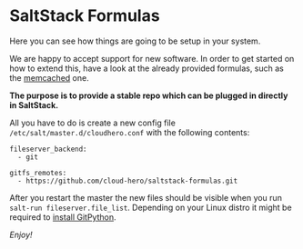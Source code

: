 SaltStack Formulas
==================

Here you can see how things are going to be setup in your system.

We are happy to accept support for new software. In order to get started on how to extend this, have a look at the already provided formulas, such as the [memcached](https://github.com/cloud-hero/saltstack-formulas/tree/master/memcached) one.

**The purpose is to provide a stable repo which can be plugged in directly in SaltStack.**

All you have to do is create a new config file `/etc/salt/master.d/cloudhero.conf` with the following contents:

```
fileserver_backend:
  - git

gitfs_remotes:
  - https://github.com/cloud-hero/saltstack-formulas.git
```

After you restart the master the new files should be visible when you run `salt-run fileserver.file_list`. Depending on your Linux distro it might be required to [install GitPython](https://docs.saltstack.com/en/latest/topics/tutorials/gitfs.html#id3).

*Enjoy!*
